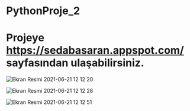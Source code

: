 # PythonProje_2
 
# Projeye https://sedabasaran.appspot.com/ sayfasından ulaşabilirsiniz.


![Ekran Resmi 2021-06-21 12 12 20](https://user-images.githubusercontent.com/58148544/122737945-34e9f600-d28a-11eb-8dc5-49469b3b4bda.png)


![Ekran Resmi 2021-06-21 12 12 28](https://user-images.githubusercontent.com/58148544/122737965-3adfd700-d28a-11eb-9568-21cccc6ee498.png)


![Ekran Resmi 2021-06-21 12 12 51](https://user-images.githubusercontent.com/58148544/122737980-3e735e00-d28a-11eb-890b-ef86bb3a4200.png)

